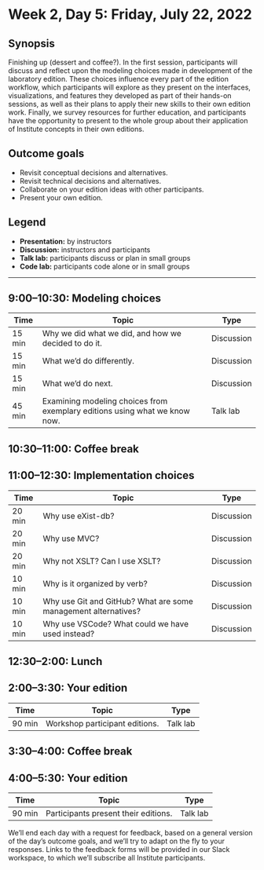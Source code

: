 # Week 2, Day 5: Friday, July 22, 2022
## Synopsis

Finishing up (dessert and coffee?). In the first session, participants will discuss
                and reflect upon the modeling choices made in development of the laboratory edition.
                These choices influence every part of the edition workflow, which participants will
                explore as they present on the interfaces, visualizations, and features they
                developed as part of their hands-on sessions, as well as their plans to apply their
                new skills to their own edition work. Finally, we survey resources for further
                education, and participants have the opportunity to present to the whole group about
                their application of Institute concepts in their own editions.

## Outcome goals
* Revisit conceptual decisions and alternatives.
* Revisit technical decisions and alternatives.
* Collaborate on your edition ideas with other participants.
* Present your own edition.

## Legend

* **Presentation:** by instructors
* **Discussion:** instructors and participants
* **Talk lab:** participants discuss or plan in small groups
* **Code lab:** participants code alone or in small groups

* * *
## 9:00–10:30: Modeling choices

Time | Topic | Type
---- | ---- | ---- 
15 min | Why we did what we did, and how we decided to do it. | Discussion
15 min | What we’d do differently. | Discussion
15 min | What we’d do next. | Discussion
45 min | Examining modeling choices from exemplary editions using what we know now. | Talk lab

## 10:30–11:00: Coffee break

## 11:00–12:30: Implementation choices

Time | Topic | Type
---- | ---- | ---- 
20 min | Why use eXist-db? | Discussion
20 min | Why use MVC? | Discussion
20 min | Why not XSLT? Can I use XSLT? | Discussion
10 min | Why is it organized by verb? | Discussion
10 min | Why use Git and GitHub? What are some management alternatives? | Discussion
10 min | Why use VSCode? What could we have used instead? | Discussion

## 12:30–2:00: Lunch

## 2:00–3:30: Your edition

Time | Topic | Type
---- | ---- | ---- 
90 min | Workshop participant editions. | Talk lab

## 3:30–4:00: Coffee break

## 4:00–5:30: Your edition

Time | Topic | Type
---- | ---- | ---- 
90 min | Participants present their editions. | Talk lab

We’ll end each day with a request for feedback, based on a general version of the day’s outcome goals, and we’ll try to adapt on the fly to your responses. Links to the feedback forms will be provided in our Slack workspace, to which we’ll subscribe all Institute participants.